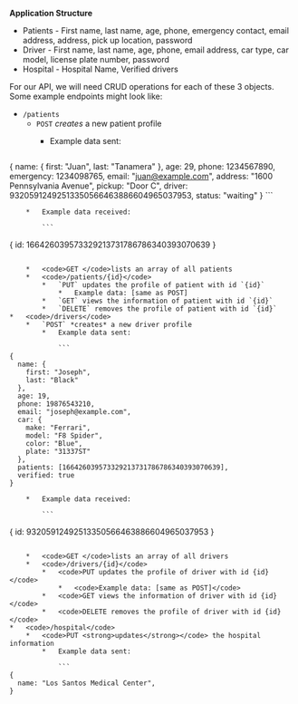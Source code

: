 **Application Structure**



*   Patients - First name, last name, age, phone, emergency contact, email address, address, pick up location, password
*   Driver - First name, last name, age, phone, email address, car type, car model, license plate number, password
*   Hospital - Hospital Name, Verified drivers

For our API, we will need CRUD operations for each of these 3 objects. Some example endpoints might look like:



*   `/patients`
    *   `POST` *creates* a new patient profile
        *   Example data sent:

            ```
{
  name: {
    first: "Juan",
    last: "Tanamera"
  },
  age: 29,
  phone: 1234567890,
  emergency: 1234098765,
  email: "juan@example.com",
  address: "1600 Pennsylvania Avenue",
  pickup: "Door C",
  driver: 93205912492513350566463886604965037953,
  status: "waiting"
}
            ```

        *   Example data received:

            ```
{
  id: 166426039573329213731786786340393070639
}
```

    *   <code>GET </code>lists an array of all patients
    *   <code>/patients/{id}</code>
        *   `PUT` updates the profile of patient with id `{id}`
            *   Example data: [same as POST]
        *   `GET` views the information of patient with id `{id}`
        *   `DELETE` removes the profile of patient with id `{id}`
*   <code>/drivers</code>
    *   `POST` *creates* a new driver profile
        *   Example data sent:

            ```
{
  name: {
    first: "Joseph",
    last: "Black"
  },
  age: 19,
  phone: 19876543210,
  email: "joseph@example.com",
  car: {
    make: "Ferrari",
    model: "F8 Spider",
    color: "Blue",
    plate: "31337ST"
  },
  patients: [166426039573329213731786786340393070639],
  verified: true
}
```

        *   Example data received:

            ```
{
  id: 93205912492513350566463886604965037953
}
```

    *   <code>GET </code>lists an array of all drivers
    *   <code>/drivers/{id}</code>
        *   <code>PUT updates the profile of driver with id {id}</code>
            *   <code>Example data: [same as POST]</code>
        *   <code>GET views the information of driver with id {id}</code>
        *   <code>DELETE removes the profile of driver with id {id}</code>
*   <code>/hospital</code>
    *   <code>PUT <strong>updates</strong></code> the hospital information
        *   Example data sent:

            ```
{
  name: "Los Santos Medical Center",
}
```

